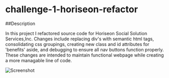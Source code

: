# challenge-1-horiseon-refactor

##Description

In this project I refactored source code for Horiseon Social Solution Services,Inc. Changes include replacing div's with semantic html tags, consolidating css groupings, creating new class and id attributes for 'benefits' aside, and debugging to ensure all nav buttons function properly. These changes are intended to maintain functional webpage while creating a more managable line of code.

![Screenshot](site-screenshot.png)

